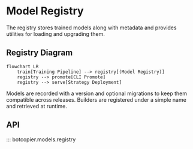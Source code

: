 # Model Registry

The registry stores trained models along with metadata and provides utilities for loading and upgrading them.

## Registry Diagram

```mermaid
flowchart LR
    train[Training Pipeline] --> registry[(Model Registry)]
    registry --> promote[CLI Promote]
    registry --> serve[Strategy Deployment]
```

Models are recorded with a version and optional migrations to keep them compatible across releases. Builders are registered under a simple name and retrieved at runtime.

## API

::: botcopier.models.registry
